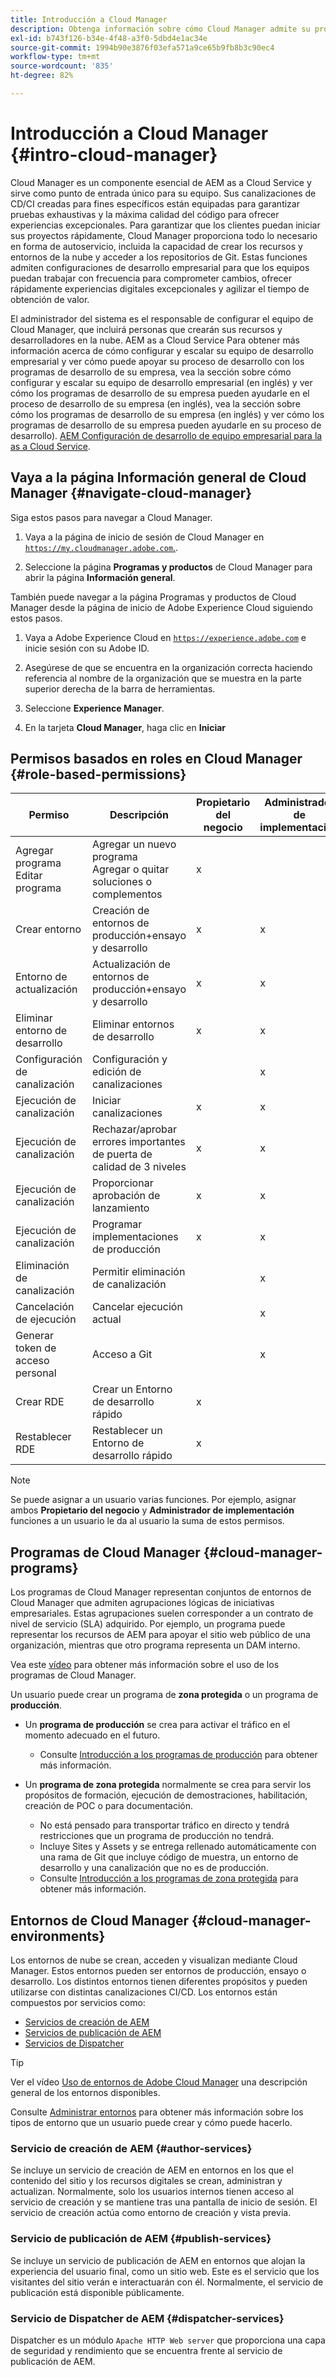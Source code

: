 ```yaml
---
title: Introducción a Cloud Manager
description: Obtenga información sobre cómo Cloud Manager admite su proyecto de AEM a través de sus programas, entornos y canalizaciones.
exl-id: b743f126-b34e-4f48-a3f0-5dbd4e1ac34e
source-git-commit: 1994b90e3876f03efa571a9ce65b9fb8b3c90ec4
workflow-type: tm+mt
source-wordcount: '835'
ht-degree: 82%

---
```


# Introducción a Cloud Manager {#intro-cloud-manager}

Cloud Manager es un componente esencial de AEM as a Cloud Service y sirve como punto de entrada único para su equipo. Sus canalizaciones de CD/CI creadas para fines específicos están equipadas para garantizar pruebas exhaustivas y la máxima calidad del código para ofrecer experiencias excepcionales. Para garantizar que los clientes puedan iniciar sus proyectos rápidamente, Cloud Manager proporciona todo lo necesario en forma de autoservicio, incluida la capacidad de crear los recursos y entornos de la nube y acceder a los repositorios de Git. Estas funciones admiten configuraciones de desarrollo empresarial para que los equipos puedan trabajar con frecuencia para comprometer cambios, ofrecer rápidamente experiencias digitales excepcionales y agilizar el tiempo de obtención de valor.

El administrador del sistema es el responsable de configurar el equipo de Cloud Manager, que incluirá personas que crearán sus recursos y desarrolladores en la nube. AEM as a Cloud Service Para obtener más información acerca de cómo configurar y escalar su equipo de desarrollo empresarial y ver cómo puede apoyar su proceso de desarrollo con los programas de desarrollo de su empresa, vea la sección sobre cómo configurar y escalar su equipo de desarrollo empresarial (en inglés) y ver cómo los programas de desarrollo de su empresa pueden ayudarle en el proceso de desarrollo de su empresa (en inglés), vea la sección sobre cómo los programas de desarrollo de su empresa (en inglés) y ver cómo los programas de desarrollo de su empresa pueden ayudarle en su proceso de desarrollo). [AEM Configuración de desarrollo de equipo empresarial para la as a Cloud Service](/help/implementing/cloud-manager/managing-code/enterprise-team-dev-setup.md).

## Vaya a la página Información general de Cloud Manager {#navigate-cloud-manager}

Siga estos pasos para navegar a Cloud Manager.

1. Vaya a la página de inicio de sesión de Cloud Manager en [`https://my.cloudmanager.adobe.com`.](https://my.cloudmanager.adobe.com/).

1. Seleccione la página **Programas y productos** de Cloud Manager para abrir la página **Información general**.

También puede navegar a la página Programas y productos de Cloud Manager desde la página de inicio de Adobe Experience Cloud siguiendo estos pasos.

1. Vaya a Adobe Experience Cloud en [`https://experience.adobe.com`](https://experience.adobe.com) e inicie sesión con su Adobe ID.

1. Asegúrese de que se encuentra en la organización correcta haciendo referencia al nombre de la organización que se muestra en la parte superior derecha de la barra de herramientas.

1. Seleccione **Experience Manager**.

1. En la tarjeta **Cloud Manager**, haga clic en **Iniciar**

## Permisos basados en roles en Cloud Manager {#role-based-permissions}

| Permiso | Descripción | Propietario del negocio | Administrador de implementación | Administrador de programa | Desarrollador |
|--- |--- |--- |--- |--- |--- |
| Agregar programa<br>Editar programa | Agregar un nuevo programa<br>Agregar o quitar soluciones o complementos | x |  |  |  |
| Crear entorno | Creación de entornos de producción+ensayo y desarrollo | x | x |  |  |
| Entorno de actualización | Actualización de entornos de producción+ensayo y desarrollo | x | x |  |  |
| Eliminar entorno de desarrollo | Eliminar entornos de desarrollo | x | x |  |  |
| Configuración de canalización | Configuración y edición de canalizaciones |  | x |  |  |
| Ejecución de canalización | Iniciar canalizaciones | x | x |  |  |
| Ejecución de canalización | Rechazar/aprobar errores importantes de puerta de calidad de 3 niveles | x | x | x |  |
| Ejecución de canalización | Proporcionar aprobación de lanzamiento | x | x | x |  |
| Ejecución de canalización | Programar implementaciones de producción | x | x | x |  |
| Eliminación de canalización | Permitir eliminación de canalización |  | x |  |  |
| Cancelación de ejecución | Cancelar ejecución actual |  | x |  |  |
| Generar token de acceso personal | Acceso a Git |  | x |  | x |
| Crear RDE | Crear un Entorno de desarrollo rápido | x |  |  | x |
| Restablecer RDE | Restablecer un Entorno de desarrollo rápido | x |  |  | x |

>[!NOTE]
>
>Se puede asignar a un usuario varias funciones. Por ejemplo, asignar ambos **Propietario del negocio** y **Administrador de implementación** funciones a un usuario le da al usuario la suma de estos permisos.

## Programas de Cloud Manager {#cloud-manager-programs}

Los programas de Cloud Manager representan conjuntos de entornos de Cloud Manager que admiten agrupaciones lógicas de iniciativas empresariales. Estas agrupaciones suelen corresponder a un contrato de nivel de servicio (SLA) adquirido. Por ejemplo, un programa puede representar los recursos de AEM para apoyar el sitio web público de una organización, mientras que otro programa representa un DAM interno.


Vea este [vídeo](https://experienceleague.adobe.com/docs/experience-manager-learn/cloud-service/cloud-manager/programs.html?lang=es) para obtener más información sobre el uso de los programas de Cloud Manager.

Un usuario puede crear un programa de **zona protegida** o un programa de **producción**.

* Un **programa de producción** se crea para activar el tráfico en el momento adecuado en el futuro.
   * Consulte [Introducción a los programas de producción](/help/implementing/cloud-manager/getting-access-to-aem-in-cloud/introduction-production-programs.md) para obtener más información.

* Un **programa de zona protegida** normalmente se crea para servir los propósitos de formación, ejecución de demostraciones, habilitación, creación de POC o para documentación.
   * No está pensado para transportar tráfico en directo y tendrá restricciones que un programa de producción no tendrá.
   * Incluye Sites y Assets y se entrega rellenado automáticamente con una rama de Git que incluye código de muestra, un entorno de desarrollo y una canalización que no es de producción.
   * Consulte [Introducción a los programas de zona protegida](/help/implementing/cloud-manager/getting-access-to-aem-in-cloud/introduction-sandbox-programs.md) para obtener más información.

## Entornos de Cloud Manager {#cloud-manager-environments}

Los entornos de nube se crean, acceden y visualizan mediante Cloud Manager. Estos entornos pueden ser entornos de producción, ensayo o desarrollo. Los distintos entornos tienen diferentes propósitos y pueden utilizarse con distintas canalizaciones CI/CD. Los entornos están compuestos por servicios como:

* [Servicios de creación de AEM](#author-services)
* [Servicios de publicación de AEM](#publish-services)
* [Servicios de Dispatcher](#dispatcher-services)

>[!TIP]
>
> Ver el vídeo [Uso de entornos de Adobe Cloud Manager](https://experienceleague.adobe.com/docs/experience-manager-learn/cloud-service/cloud-manager/environments.html?lang=es) una descripción general de los entornos disponibles.
>
>Consulte [Administrar entornos](/help/implementing/cloud-manager/manage-environments.md) para obtener más información sobre los tipos de entorno que un usuario puede crear y cómo puede hacerlo.

### Servicio de creación de AEM {#author-services}

Se incluye un servicio de creación de AEM en entornos en los que el contenido del sitio y los recursos digitales se crean, administran y actualizan. Normalmente, solo los usuarios internos tienen acceso al servicio de creación y se mantiene tras una pantalla de inicio de sesión. El servicio de creación actúa como entorno de creación y vista previa.

### Servicio de publicación de AEM {#publish-services}

Se incluye un servicio de publicación de AEM en entornos que alojan la experiencia del usuario final, como un sitio web. Este es el servicio que los visitantes del sitio verán e interactuarán con él. Normalmente, el servicio de publicación está disponible públicamente.

### Servicio de Dispatcher de AEM {#dispatcher-services}

Dispatcher es un módulo `Apache HTTP Web server` que proporciona una capa de seguridad y rendimiento que se encuentra frente al servicio de publicación de AEM.
